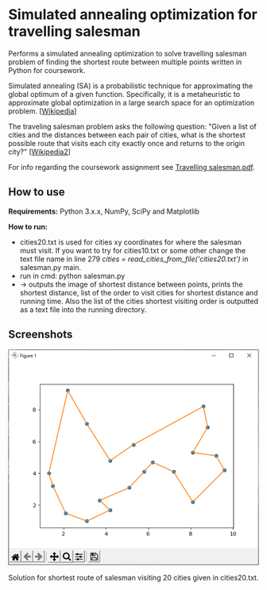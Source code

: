 # Simulated annealing optimization for travelling salesman

Performs a simulated annealing optimization to solve travelling salesman problem of finding the shortest route between multiple points written in Python for coursework.

Simulated annealing (SA) is a probabilistic technique for approximating the global optimum of a given function. Specifically, it is a metaheuristic to approximate global optimization in a large search space for an optimization problem. [[Wikipedia](https://en.wikipedia.org/wiki/Simulated_annealing)]

The traveling salesman problem asks the following question: "Given a list of cities and the distances between each pair of cities, what is the shortest possible route that visits each city exactly once and returns to the origin city?" [[Wikipedia2](https://en.wikipedia.org/wiki/Travelling_salesman_problem)]

For info regarding the coursework assignment see [Travelling salesman.pdf](https://github.com/pitkanenlauri/salesman/blob/main/Travelling%20salesman.pdf).

## How to use

**Requirements:** Python 3.x.x, NumPy, SciPy and Matplotlib

**How to run:**
- cities20.txt is used for cities xy coordinates for where the salesman must visit. If you want to try for cities10.txt or some other change the text file name in line 279 *cities = read_cities_from_file('cities20.txt')* in salesman.py main.
- run in cmd: python salesman.py
- -> outputs the image of shortest distance between points, prints the shortest distance, list of the order to visit cities for shortest distance and running time. Also the list of the cities shortest visiting order is outputted as a text file into the running directory.

## Screenshots

![Shortest route with 20 cities.](/salesman_screenshot_cities20.png)

Solution for shortest route of salesman visiting 20 cities given in cities20.txt.
